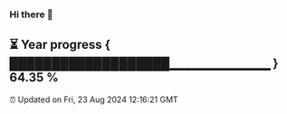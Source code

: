 ### Hi there 👋
⏳ Year progress { ███████████████████▁▁▁▁▁▁▁▁▁▁▁ } 64.35 %
---
⏰ Updated on Fri, 23 Aug 2024 12:16:21 GMT

